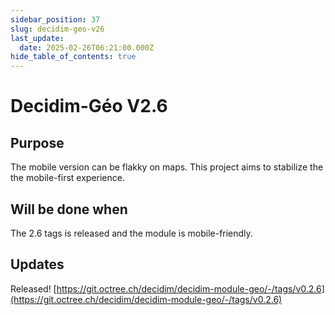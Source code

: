 ```yaml
---
sidebar_position: 37
slug: decidim-geo-v26
last_update:
  date: 2025-02-26T06:21:00.000Z
hide_table_of_contents: true
---
```


# Decidim-Géo V2.6

## Purpose


The mobile version can be flakky on maps. 
This project aims to stabilize the the mobile-first experience.


## Will be done when


The 2.6 tags is released and the module is mobile-friendly.


## Updates


Released! [https://git.octree.ch/decidim/decidim-module-geo/-/tags/v0.2.6](https://git.octree.ch/decidim/decidim-module-geo/-/tags/v0.2.6)


